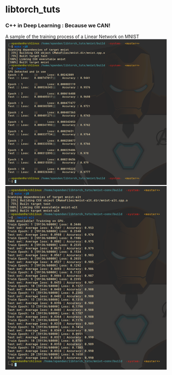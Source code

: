 # libtorch_tuts
### C++ in Deep Learning : Because we CAN!

A sample of the training process of a Linear Network on MNIST
![MNIST Training](/1-mnist/mnist.png)
![MNIST Conv Training](/2-mnist-conv_Initializer-list/mnist-alt.png)
